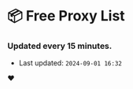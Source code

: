# :package: Free Proxy List
### Updated every 15 minutes.

- Last updated: `2024-09-01 16:32`

:heart:
